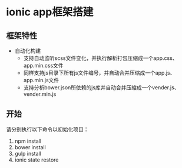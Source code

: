 # ionic app框架搭建

## 框架特性
- 自动化构建
  - 支持自动监听scss文件变化，并执行解析打包压缩成一个app.css、app.min.css文件
  - 同样支持js目录下所有js文件编号，并自动合并压缩成一个app.js、app.min.js文件
  - 支持分析bower.json所依赖的js库并自动合并压缩成一个vender.js、vender.min.js

## 开始

请分别执行以下命令以初始化项目：

1. npm install
2. bower install
3. gulp install
4. ionic state restore
